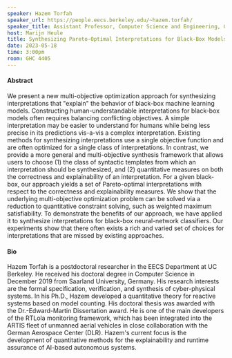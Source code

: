 ```yaml
---
speaker: Hazem Torfah
speaker_url: https://people.eecs.berkeley.edu/~hazem.torfah/
speaker_title: Assistant Professor, Computer Science and Engineering, Chalmers University of Technology
host: Marijn Heule
title: Synthesizing Pareto-Optimal Interpretations for Black-Box Models
date: 2023-05-18
time: 3:00pm
room: GHC 4405
---
```


#### Abstract

We present a new multi-objective optimization approach for
synthesizing interpretations that "explain" the behavior of black-box
machine learning models. Constructing human-understandable
interpretations for black-box models often requires balancing
conflicting objectives. A simple interpretation may be easier to
understand for humans while being less precise in its predictions
vis-a-vis a complex interpretation. Existing methods for synthesizing
interpretations use a single objective function and are often
optimized for a single class of interpretations. In contrast, we
provide a more general and multi-objective synthesis framework that
allows users to choose (1) the class of syntactic templates from which
an interpretation should be synthesized, and (2) quantitative measures
on both the correctness and explainability of an interpretation. For a
given black-box, our approach yields a set of Pareto-optimal
interpretations with respect to the correctness and explainability
measures. We show that the underlying multi-objective optimization
problem can be solved via a reduction to quantitative constraint
solving, such as weighted maximum satisfiability. To demonstrate the
benefits of our approach, we have applied it to synthesize
interpretations for black-box neural-network classifiers. Our
experiments show that there often exists a rich and varied set of
choices for interpretations that are missed by existing approaches.

#### Bio

Hazem Torfah is a postdoctoral researcher in the EECS Department at UC
Berkeley. He received his doctoral degree in Computer Science in
December 2019 from Saarland University, Germany. His research
interests are the formal specification, verification, and synthesis of
cyber-physical systems.  In his Ph.D., Hazem developed a quantitative
theory for reactive systems based on model counting. His doctoral
thesis was awarded with the Dr.-Edward-Martin Dissertation award. He
is one of the main developers of the RTLola monitoring framework,
which has been integrated into the ARTIS fleet of unmanned aerial
vehicles in close collaboration with the German Aerospace Center
(DLR). Hazem's current focus is the development of quantitative
methods for the explainability and runtime assurance of AI-based
autonomous systems.
